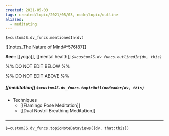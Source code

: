 ```yaml
---
created: 2021-05-03
tags: created/topic/2021/05/03, node/topic/outline
aliases:
  - meditating
---
```

`$=customJS.dv_funcs.mentionedIn(dv)`

![[notes_The Nature of Mind#^576f87]]


**See**:: [[yoga]], [[mental health]]
*`$=customJS.dv_funcs.outlinedIn(dv, this)`*

%% DO NOT EDIT BELOW %%

%% DO NOT EDIT ABOVE %%
##### [[meditation]] `$=customJS.dv_funcs.topicOutlineHeader(dv, this)`
- Techniques
	- [[Flamingo Pose Meditation]]
	- [[Dual Nostril Breathing Meditation]]


### <hr class="dataviews"/>

`$=customJS.dv_funcs.topicNoteDataviews({dv, that:this})`
